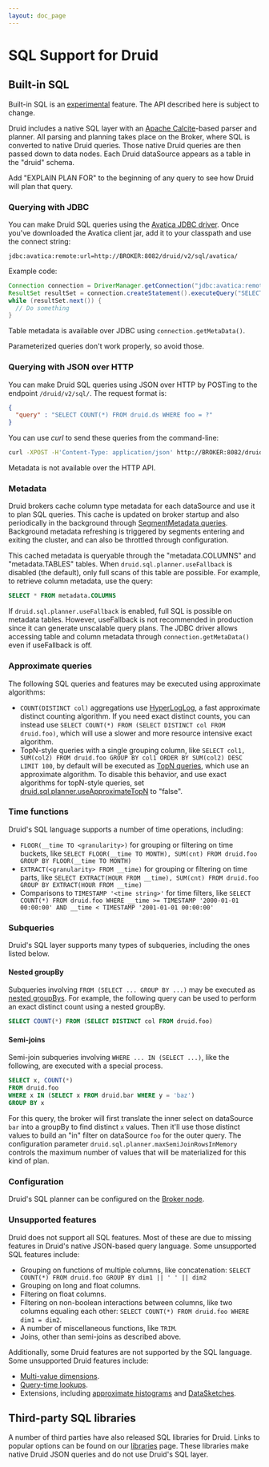 ```yaml
---
layout: doc_page
---
```

# SQL Support for Druid

## Built-in SQL

<div class="note caution">
Built-in SQL is an <a href="../development/experimental.html">experimental</a> feature. The API described here is
subject to change.
</div>

Druid includes a native SQL layer with an [Apache Calcite](https://calcite.apache.org/)-based parser and planner. All
parsing and planning takes place on the Broker, where SQL is converted to native Druid queries. Those native Druid
queries are then passed down to data nodes. Each Druid dataSource appears as a table in the "druid" schema.

Add "EXPLAIN PLAN FOR" to the beginning of any query to see how Druid will plan that query.

### Querying with JDBC

You can make Druid SQL queries using the [Avatica JDBC driver](https://calcite.apache.org/avatica/downloads/). Once
you've downloaded the Avatica client jar, add it to your classpath and use the connect string:

```
jdbc:avatica:remote:url=http://BROKER:8082/druid/v2/sql/avatica/
```

Example code:

```java
Connection connection = DriverManager.getConnection("jdbc:avatica:remote:url=http://localhost:8082/druid/v2/sql/avatica/");
ResultSet resultSet = connection.createStatement().executeQuery("SELECT COUNT(*) AS cnt FROM druid.foo");
while (resultSet.next()) {
  // Do something
}
```

Table metadata is available over JDBC using `connection.getMetaData()`.

Parameterized queries don't work properly, so avoid those.

### Querying with JSON over HTTP

You can make Druid SQL queries using JSON over HTTP by POSTing to the endpoint `/druid/v2/sql/`. The request format
is:

```json
{
  "query" : "SELECT COUNT(*) FROM druid.ds WHERE foo = ?"
}
```

You can use _curl_ to send these queries from the command-line:

```bash
curl -XPOST -H'Content-Type: application/json' http://BROKER:8082/druid/v2/sql/ -d '{"query":"SELECT COUNT(*) FROM druid.ds"}'
```

Metadata is not available over the HTTP API.

### Metadata

Druid brokers cache column type metadata for each dataSource and use it to plan SQL queries. This cache is updated
on broker startup and also periodically in the background through
[SegmentMetadata queries](../querying/segmentmetadataquery.html). Background metadata refreshing is triggered by
segments entering and exiting the cluster, and can also be throttled through configuration.

This cached metadata is queryable through the "metadata.COLUMNS" and "metadata.TABLES" tables. When
`druid.sql.planner.useFallback` is disabled (the default), only full scans of this table are possible. For example, to
retrieve column metadata, use the query:

```sql
SELECT * FROM metadata.COLUMNS
```

If `druid.sql.planner.useFallback` is enabled, full SQL is possible on metadata tables. However, useFallback is not
recommended in production since it can generate unscalable query plans. The JDBC driver allows accessing
table and column metadata through `connection.getMetaData()` even if useFallback is off.

### Approximate queries

The following SQL queries and features may be executed using approximate algorithms:

- `COUNT(DISTINCT col)` aggregations use [HyperLogLog](http://algo.inria.fr/flajolet/Publications/FlFuGaMe07.pdf), a
fast approximate distinct counting algorithm. If you need exact distinct counts, you can instead use
`SELECT COUNT(*) FROM (SELECT DISTINCT col FROM druid.foo)`, which will use a slower and more resource intensive exact
algorithm.
- TopN-style queries with a single grouping column, like
`SELECT col1, SUM(col2) FROM druid.foo GROUP BY col1 ORDER BY SUM(col2) DESC LIMIT 100`, by default will be executed
as [TopN queries](topnquery.html), which use an approximate algorithm. To disable this behavior, and use exact
algorithms for topN-style queries, set
[druid.sql.planner.useApproximateTopN](../configuration/broker.html#sql-planner-configuration) to "false".

### Time functions

Druid's SQL language supports a number of time operations, including:

- `FLOOR(__time TO <granularity>)` for grouping or filtering on time buckets, like `SELECT FLOOR(__time TO MONTH), SUM(cnt) FROM druid.foo GROUP BY FLOOR(__time TO MONTH)`
- `EXTRACT(<granularity> FROM __time)` for grouping or filtering on time parts, like `SELECT EXTRACT(HOUR FROM __time), SUM(cnt) FROM druid.foo GROUP BY EXTRACT(HOUR FROM __time)`
- Comparisons to `TIMESTAMP '<time string>'` for time filters, like `SELECT COUNT(*) FROM druid.foo WHERE __time >= TIMESTAMP '2000-01-01 00:00:00' AND __time < TIMESTAMP '2001-01-01 00:00:00'`

### Subqueries

Druid's SQL layer supports many types of subqueries, including the ones listed below.

#### Nested groupBy

Subqueries involving `FROM (SELECT ... GROUP BY ...)` may be executed as
[nested groupBys](groupbyquery.html#nested-groupbys). For example, the following query can be used to perform an
exact distinct count using a nested groupBy.

```sql
SELECT COUNT(*) FROM (SELECT DISTINCT col FROM druid.foo)
```

#### Semi-joins

Semi-join subqueries involving `WHERE ... IN (SELECT ...)`, like the following, are executed with a special process.

```sql
SELECT x, COUNT(*)
FROM druid.foo
WHERE x IN (SELECT x FROM druid.bar WHERE y = 'baz')
GROUP BY x
```

For this query, the broker will first translate the inner select on dataSource `bar` into a groupBy to find distinct
`x` values. Then it'll use those distinct values to build an "in" filter on dataSource `foo` for the outer query. The
configuration parameter `druid.sql.planner.maxSemiJoinRowsInMemory` controls the maximum number of values that will be
materialized for this kind of plan.

### Configuration

Druid's SQL planner can be configured on the [Broker node](../configuration/broker.html#sql-planner-configuration).

### Unsupported features

Druid does not support all SQL features. Most of these are due to missing features in Druid's native JSON-based query
language. Some unsupported SQL features include:

- Grouping on functions of multiple columns, like concatenation: `SELECT COUNT(*) FROM druid.foo GROUP BY dim1 || ' ' || dim2`
- Grouping on long and float columns.
- Filtering on float columns.
- Filtering on non-boolean interactions between columns, like two columns equaling each other: `SELECT COUNT(*) FROM druid.foo WHERE dim1 = dim2`.
- A number of miscellaneous functions, like `TRIM`.
- Joins, other than semi-joins as described above.

Additionally, some Druid features are not supported by the SQL language. Some unsupported Druid features include:

- [Multi-value dimensions](multi-value-dimensions.html).
- [Query-time lookups](lookups.html).
- Extensions, including [approximate histograms](../development/extensions-core/approximate-histograms.html) and
[DataSketches](../development/extensions-core/datasketches-aggregators.html).

## Third-party SQL libraries

A number of third parties have also released SQL libraries for Druid. Links to popular options can be found on
our [libraries](/libraries.html) page. These libraries make native Druid JSON queries and do not use Druid's SQL layer.
